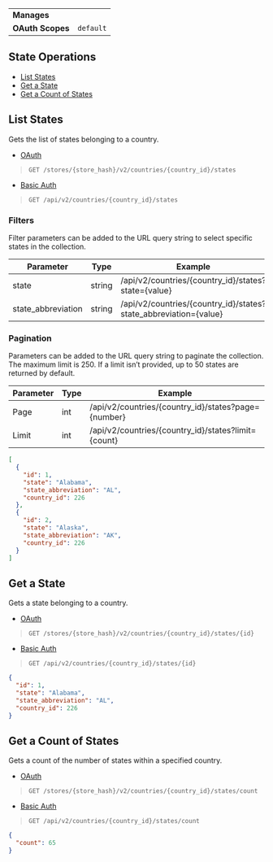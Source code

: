 |||
|---|---|
| **Manages** |
| **OAuth Scopes** | `default`

## State Operations

*   [List States](#list-states)
*   [Get a State](#get-a-state)
*   [Get a Count of States](#get-a-count-of-states)

## List States

Gets the list of states belonging to a country.

*   [OAuth](#list-states-oauth)
>`GET /stores/{store_hash}/v2/countries/{country_id}/states`
*   [Basic Auth](#list-states-basic)
>`GET /api/v2/countries/{country_id}/states`

### Filters

Filter parameters can be added to the URL query string to select specific states in the collection.

| Parameter | Type | Example |
| --- | --- | --- |
| state | string | /api/v2/countries/{country_id}/states?state={value} |
| state_abbreviation | string | /api/v2/countries/{country_id}/states?state_abbreviation={value} |

### Pagination

Parameters can be added to the URL query string to paginate the collection. The maximum limit is 250. If a limit isn’t provided, up to 50 states are returned by default.

| Parameter | Type | Example |
| --- | --- | --- |
| Page | int | /api/v2/countries/{country_id}/states?page={number} |
| Limit | int | /api/v2/countries/{country_id}/states?limit={count} |

```json
[
  {
    "id": 1,
    "state": "Alabama",
    "state_abbreviation": "AL",
    "country_id": 226
  },
  {
    "id": 2,
    "state": "Alaska",
    "state_abbreviation": "AK",
    "country_id": 226
  }
]
```

## Get a State

Gets a state belonging to a country.

*   [OAuth](#get-a-state-oauth)
>`GET /stores/{store_hash}/v2/countries/{country_id}/states/{id}`
*   [Basic Auth](#get-a-state-basic)
>`GET /api/v2/countries/{country_id}/states/{id}`

```json
{
  "id": 1,
  "state": "Alabama",
  "state_abbreviation": "AL",
  "country_id": 226
}
```

## Get a Count of States

Gets a count of the number of states within a specified country.

*   [OAuth](#get-a-count-of-states-oauth)
>`GET /stores/{store_hash}/v2/countries/{country_id}/states/count`
*   [Basic Auth](#get-a-count-of-states-basic)
>`GET /api/v2/countries/{country_id}/states/count`

```json
{
  "count": 65
}
```
